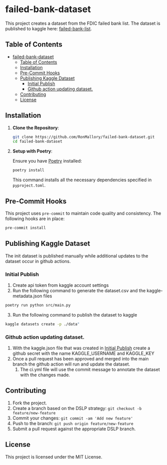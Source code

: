 # failed-bank-dataset

This project creates a dataset from the FDIC failed bank list. The dataset is published to kaggle here: [failed-bank-list](https://www.kaggle.com/datasets/ronmallory/failed-bank-list).

## Table of Contents
- [failed-bank-dataset](#failed-bank-dataset)
  - [Table of Contents](#table-of-contents)
  - [Installation](#installation)
  - [Pre-Commit Hooks](#pre-commit-hooks)
  - [Publishing Kaggle Dataset](#publishing-kaggle-dataset)
    - [Initial Publish](#initial-publish)
    - [Github action updating dataset.](#github-action-updating-dataset)
  - [Contributing](#contributing)
  - [License](#license)

## Installation

1. **Clone the Repository**:

   ```bash
   git clone https://github.com/RonMallory/failed-bank-dataset.git
   cd failed-bank-dataset
   ```

2. **Setup with Poetry**:

   Ensure you have [Poetry](https://python-poetry.org/docs/) installed:

   ```bash
   poetry install
   ```

   This command installs all the necessary dependencies specified in `pyproject.toml`.

## Pre-Commit Hooks

This project uses `pre-commit` to maintain code quality and consistency. The following hooks are in place:

```bash
pre-commit install
```

## Publishing Kaggle Dataset

The init dataset is published manually while additional updates to the dataset occur in github actions.

### Initial Publish

1. Create api token from kaggle account settings
2. Run the following command to generate the dataset.csv and the kaggle-metadata.json files
```bash
poetry run python src/main.py
```
3. Run the following command to publish the dataset to kaggle
```bash
kaggle datasets create -p ./data"
```

### Github action updating dataset.

1. With the kaggle.json file that was created in [Initial Publish](#initial-publish) create a github secret with the name KAGGLE_USERNAME and KAGGLE_KEY
2. Once a pull request has been approved and merged into the main branch the github action will run and update the dataset.
   1. The ci.yml file will use the commit message to annotate the dataset with the changes made.

## Contributing

1. Fork the project.
2. Create a branch based on the DSLP strategy: `git checkout -b feature/new-feature`
3. Commit your changes: `git commit -am 'Add new feature'`
4. Push to the branch: `git push origin feature/new-feature`
5. Submit a pull request against the appropriate DSLP branch.

## License

This project is licensed under the MIT License.
